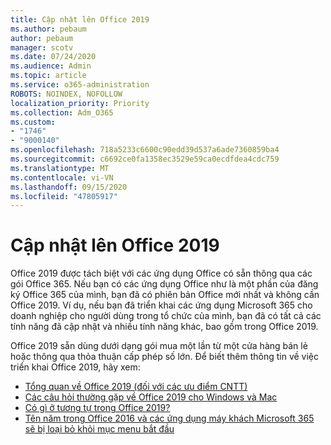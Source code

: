 ```yaml
---
title: Cập nhật lên Office 2019
ms.author: pebaum
author: pebaum
manager: scotv
ms.date: 07/24/2020
ms.audience: Admin
ms.topic: article
ms.service: o365-administration
ROBOTS: NOINDEX, NOFOLLOW
localization_priority: Priority
ms.collection: Adm_O365
ms.custom:
- "1746"
- "9000140"
ms.openlocfilehash: 718a5233c6600c90edd39d537a6ade7360859ba4
ms.sourcegitcommit: c6692ce0fa1358ec3529e59ca0ecdfdea4cdc759
ms.translationtype: MT
ms.contentlocale: vi-VN
ms.lasthandoff: 09/15/2020
ms.locfileid: "47805917"
---
```

# <a name="update-to-office-2019"></a>Cập nhật lên Office 2019

Office 2019 được tách biệt với các ứng dụng Office có sẵn thông qua các gói Office 365. Nếu bạn có các ứng dụng Office như là một phần của đăng ký Office 365 của mình, bạn đã có phiên bản Office mới nhất và không cần Office 2019. Ví dụ, nếu bạn đã triển khai các ứng dụng Microsoft 365 cho doanh nghiệp cho người dùng trong tổ chức của mình, bạn đã có tất cả các tính năng đã cập nhật và nhiều tính năng khác, bao gồm trong Office 2019.

Office 2019 sẵn dùng dưới dạng gói mua một lần từ một cửa hàng bán lẻ hoặc thông qua thỏa thuận cấp phép số lớn. Để biết thêm thông tin về việc triển khai Office 2019, hãy xem:  

- [Tổng quan về Office 2019 (đối với các ưu điểm CNTT)](https://docs.microsoft.com/deployoffice/office2019/overview)  
- [Các câu hỏi thường gặp về Office 2019 cho Windows và Mac](https://support.microsoft.com/help/4133312)  
- [Có gì ở tương tự trong Office 2019?](https://docs.microsoft.com/deployoffice/office2019/overview#whats-stayed-the-same-in-office-2019)  
- [Tên năm trong Office 2016 và các ứng dụng máy khách Microsoft 365 sẽ bị loại bỏ khỏi mục menu bắt đầu](https://support.office.com/article/8fe5e052-76d2-49de-af30-2e84ed3da907?wt.mc_id=Alchemy_ClientDIA)
